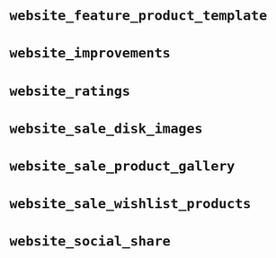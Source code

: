 ```website_feature_product_template ```
====


```website_improvements ```
====


```website_ratings ```
====


```website_sale_disk_images ```
====


```website_sale_product_gallery ```
====


```website_sale_wishlist_products ```
====


```website_social_share ```
====
